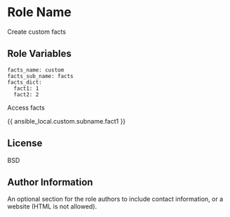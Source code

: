 Role Name
=========

Create custom facts

Role Variables
--------------
```
facts_name: custom 
facts_sub_name: facts
facts_dict:
  fact1: 1
  fact2: 2
```

Access facts

{{ ansible_local.custom.subname.fact1 }} 

License
-------

BSD

Author Information
------------------

An optional section for the role authors to include contact information, or a website (HTML is not allowed).
